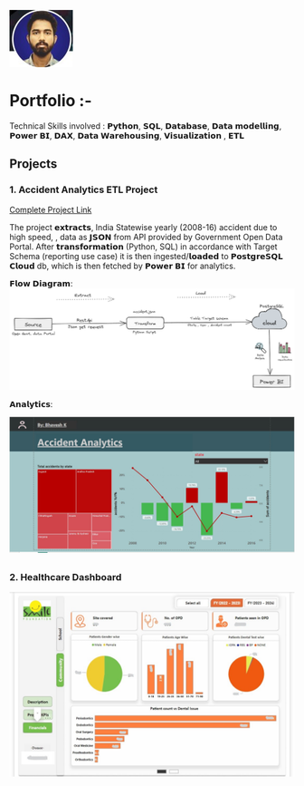 ![EEG Band Discovery](/assets/fprof.jpg)
# Portfolio :-

Technical Skills involved : 
𝗣𝘆𝘁𝗵𝗼𝗻, 𝗦𝗤𝗟, 𝗗𝗮𝘁𝗮𝗯𝗮𝘀𝗲, 𝗗𝗮𝘁𝗮 𝗺𝗼𝗱𝗲𝗹𝗹𝗶𝗻𝗴, 𝗣𝗼𝘄𝗲𝗿 𝗕𝗜, 𝗗𝗔𝗫, 𝗗𝗮𝘁𝗮 𝗪𝗮𝗿𝗲𝗵𝗼𝘂𝘀𝗶𝗻𝗴, 𝗩𝗶𝘀𝘂𝗮𝗹𝗶𝘇𝗮𝘁𝗶𝗼𝗻 , 𝗘𝗧𝗟

## Projects
### 1. Accident Analytics ETL Project
[Complete Project Link](https://github.com/bhavk26/JSON_ETL_PYTHON_Postgresql.git)

The project 𝗲𝘅𝘁𝗿𝗮𝗰𝘁𝘀, India Statewise yearly (2008-16) accident due to high speed, , data as 𝗝𝗦𝗢𝗡 from API provided by Government Open
Data Portal. After 𝘁𝗿𝗮𝗻𝘀𝗳𝗼𝗿𝗺𝗮𝘁𝗶𝗼𝗻 (Python, SQL) in accordance with Target Schema (reporting use case) it is then ingested/𝗹𝗼𝗮𝗱𝗲𝗱 to 𝗣𝗼𝘀𝘁𝗴𝗿𝗲𝗦𝗤𝗟 𝗖𝗹𝗼𝘂𝗱 db, which is
then fetched by 𝗣𝗼𝘄𝗲𝗿 𝗕𝗜 for analytics.

𝗙𝗹𝗼𝘄 𝗗𝗶𝗮𝗴𝗿𝗮𝗺:
![EEG Band Discovery](/assets/Untitled-2024-02-18-1954.png)

𝗔𝗻𝗮𝗹𝘆𝘁𝗶𝗰𝘀:

![EEG Band Discovery](/assets/Accid.jpg)


##  
### 2. Healthcare Dashboard

![EEG Band Discovery](/assets/Inkedhealth1_LI.jpg)

